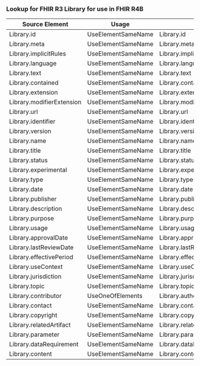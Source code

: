 ### Lookup for FHIR R3 Library for use in FHIR R4B

| Source Element | Usage | Target |
| -------------- | ----- | ------ |
| Library.id | UseElementSameName | Library.id |
| Library.meta | UseElementSameName | Library.meta |
| Library.implicitRules | UseElementSameName | Library.implicitRules |
| Library.language | UseElementSameName | Library.language |
| Library.text | UseElementSameName | Library.text |
| Library.contained | UseElementSameName | Library.contained |
| Library.extension | UseElementSameName | Library.extension |
| Library.modifierExtension | UseElementSameName | Library.modifierExtension |
| Library.url | UseElementSameName | Library.url |
| Library.identifier | UseElementSameName | Library.identifier |
| Library.version | UseElementSameName | Library.version |
| Library.name | UseElementSameName | Library.name |
| Library.title | UseElementSameName | Library.title |
| Library.status | UseElementSameName | Library.status |
| Library.experimental | UseElementSameName | Library.experimental |
| Library.type | UseElementSameName | Library.type |
| Library.date | UseElementSameName | Library.date |
| Library.publisher | UseElementSameName | Library.publisher |
| Library.description | UseElementSameName | Library.description |
| Library.purpose | UseElementSameName | Library.purpose |
| Library.usage | UseElementSameName | Library.usage |
| Library.approvalDate | UseElementSameName | Library.approvalDate |
| Library.lastReviewDate | UseElementSameName | Library.lastReviewDate |
| Library.effectivePeriod | UseElementSameName | Library.effectivePeriod |
| Library.useContext | UseElementSameName | Library.useContext |
| Library.jurisdiction | UseElementSameName | Library.jurisdiction |
| Library.topic | UseElementSameName | Library.topic |
| Library.contributor | UseOneOfElements | Library.author,Library.editor,Library.reviewer,Library.endorser |
| Library.contact | UseElementSameName | Library.contact |
| Library.copyright | UseElementSameName | Library.copyright |
| Library.relatedArtifact | UseElementSameName | Library.relatedArtifact |
| Library.parameter | UseElementSameName | Library.parameter |
| Library.dataRequirement | UseElementSameName | Library.dataRequirement |
| Library.content | UseElementSameName | Library.content |
